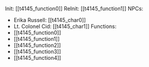 Init: [[t4145_function0]]
ReInit: [[t4145_function1]]
NPCs:
- Erika Russell: [[t4145_char0]]
- Lt. Colonel Cid: [[t4145_char1]]
Functions:
- [[t4145_function0]]
- [[t4145_function1]]
- [[t4145_function2]]
- [[t4145_function3]]
- [[t4145_function4]]
